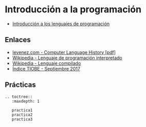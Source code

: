# Introducción a la programación

* [Introducción a los lenguajes de programación](http://slides.com/josedomingomunoz/lenguajes#/)

## Enlaces

* [levenez.com - Computer Language History [pdf]](https://www.levenez.com/lang/lang.pdf)
* [Wikipedia - Lenguaje de programación interpretado](http://es.wikipedia.org/wiki/Lenguaje_de_programaci%C3%B3n_interpretado)
* [Wikipedia - Lenguaje compilado](http://es.wikipedia.org/wiki/Lenguaje_compilado)
* [Índice TIOBE - Septiembre 2017](https://www.tiobe.com/tiobe-index/)

## Prácticas

```eval_rst
.. toctree::
   :maxdepth: 1

   practica1
   practica2
   practica3
   
```